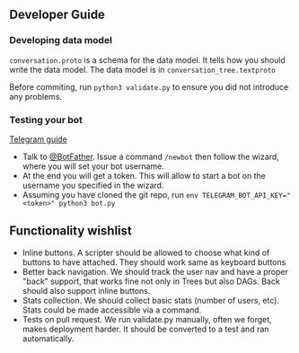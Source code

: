 ## Developer Guide
### Developing data model

`conversation.proto` is a schema for the data model. It tells how you should write the data model.
The data model is in `conversation_tree.textproto`

Before commiting, run `python3 validate.py` to ensure you did not introduce any problems.

### Testing your bot

[Telegram guide](https://core.telegram.org/bots#3-how-do-i-create-a-bot)

- Talk to [@BotFather](http://t.me/BotFather). Issue a command `/newbot` then follow the wizard, where you will set your bot username.
- At the end you will get a token. This will allow to start a bot on the username you specified in the wizard.
- Assuming you have cloned the git repo, run `env TELEGRAM_BOT_API_KEY="<token>" python3 bot.py`

## Functionality wishlist

- Inline buttons. A scripter should be allowed to choose what kind of buttons to have attached. They should work same as keyboard buttons
- Better back navigation. We should track the user nav and have a proper "back" support, that works fine not only in Trees but also DAGs. Back should also support inline buttons.
- Stats collection. We should collect basic stats (number of users, etc). Stats could be made accessible via a command.
- Tests on pull request. We run validate.py manually, often we forget, makes deployment harder. It should be converted to a test and ran automatically.

